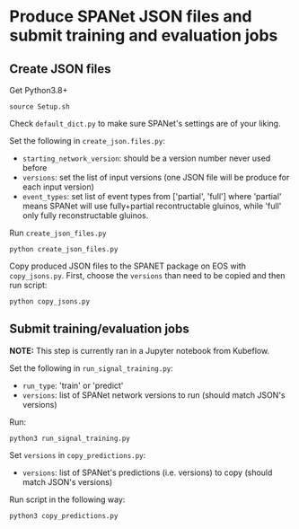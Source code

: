 # Produce SPANet JSON files and submit training and evaluation jobs

## Create JSON files

Get Python3.8+

```
source Setup.sh
```

Check ```default_dict.py``` to make sure SPANet's settings are of your liking.

Set the following in ```create_json.files.py```:

- ```starting_network_version```: should be a version number never used before
- ```versions```: set the list of input versions (one JSON file will be produce for each input version)
- ```event_types```: set list of event types from ['partial', 'full'] where 'partial' means SPANet will use fully+partial recontructable gluinos, while 'full' only fully reconstructable gluinos.

Run ```create_json_files.py```

```
python create_json_files.py
```

Copy produced JSON files to the SPANET package on EOS with ```copy_jsons.py```. First, choose the ```versions``` than need to be copied and then run script:

```
python copy_jsons.py
```

## Submit training/evaluation jobs

**NOTE:** This step is currently ran in a Jupyter notebook from Kubeflow.

Set the following in ```run_signal_training.py```:

- ```run_type```: 'train' or 'predict'
- ```versions```: list of SPANet network versions to run (should match JSON's versions)

Run:

```
python3 run_signal_training.py
```

Set ```versions``` in ```copy_predictions.py```:

- ```versions```: list of SPANet's predictions (i.e. versions) to copy (should match JSON's versions)

Run script in the following way:

```
python3 copy_predictions.py
```
